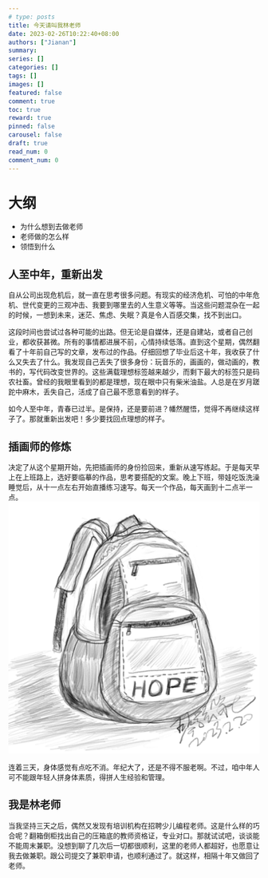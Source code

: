 ```yaml
---
# type: posts 
title: 今天请叫我林老师
date: 2023-02-26T10:22:40+08:00
authors: ["Jianan"]
summary: 
series: []
categories: []
tags: []
images: []
featured: false
comment: true
toc: true
reward: true
pinned: false
carousel: false
draft: true
read_num: 0
comment_num: 0 
---
```


# 大纲
- 为什么想到去做老师
- 老师做的怎么样
- 领悟到什么

## 人至中年，重新出发

自从公司出现危机后，就一直在思考很多问题。有现实的经济危机、可怕的中年危机、世代变更的三观冲击、我要到哪里去的人生意义等等。当这些问题混杂在一起的时候，一想到未来，迷茫、焦虑、失眠？真是令人百感交集，找不到出口。

这段时间也尝试过各种可能的出路。但无论是自媒体，还是自建站，或者自己创业，都收获甚微。所有的事情都进展不前，心情持续低落。直到这个星期，偶然翻看了十年前自己写的文章，发布过的作品。仔细回想了毕业后这十年，我收获了什么又失去了什么。我发现自己丢失了很多身份：玩音乐的，画画的，做动画的，教书的，写代码改变世界的。这些满载理想标签越来越少，而剩下最大的标签只是码农社畜。曾经的我眼里看到的都是理想，现在眼中只有柴米油盐。人总是在岁月蹉跎中麻木，丢失自己，活成了自己最不愿意看到的样子。

如今人至中年，青春已过半。是保持，还是要前进？幡然醒悟，觉得不再继续这样子了。那就重新出发吧！多少要找回点理想的样子。

## 插画师的修炼

决定了从这个星期开始，先把插画师的身份捡回来，重新从速写练起。于是每天早上在上班路上，选好要临摹的作品，思考要搭配的文案。晚上下班，带娃吃饭洗澡睡觉后，从十一点左右开始直播练习速写。每天一个作品，每天画到十二点半一点。
![把希望装背包里，重新出发](20230220-%E4%B9%A6%E5%8C%85.png)

连着三天，身体感觉有点吃不消。年纪大了，还是不得不服老啊。不过，咱中年人可不能跟年轻人拼身体素质，得拼人生经验和管理。

## 我是林老师

当我坚持三天之后，偶然又发现有培训机构在招聘少儿编程老师。这是什么样的巧合呢？翻箱倒柜找出自己的压箱底的教师资格证，专业对口。那就试试吧，谈谈能不能周末兼职。没想到聊了几次后一切都很顺利，这里的老师人都超好，也愿意让我去做兼职。跟公司提交了兼职申请，也顺利通过了。就这样，相隔十年又做回了老师。




